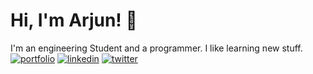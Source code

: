 # Hi, I'm Arjun! 👋

I'm an engineering Student and a programmer. I like learning new stuff.
[![portfolio](https://img.shields.io/badge/my_portfolio-000?style=for-the-badge&logo=ko-fi&logoColor=white)](https://arjungk.netlify.app/)
[![linkedin](https://img.shields.io/badge/linkedin-0A66C2?style=for-the-badge&logo=linkedin&logoColor=white)](https://www.linkedin.com/in/arjun-gkrishna/)
[![twitter](https://img.shields.io/badge/twitter-1DA1F2?style=for-the-badge&logo=twitter&logoColor=white)](https://twitter.com/arjun_g_krishna)

